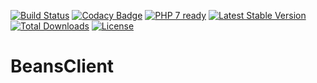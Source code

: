 [![Build Status](https://travis-ci.org/xobotyi/beansclient.svg?branch=master)](https://travis-ci.org/xobotyi/beansclient)
[![Codacy Badge](https://api.codacy.com/project/badge/Grade/0b787b1f74ce43828162298bef1d7868)](https://www.codacy.com/app/xobotyi/beansclient)
[![PHP 7 ready](http://php7ready.timesplinter.ch/xobotyi/beansclient/badge.svg)](https://packagist.org/packages/xobotyi/beansclient)
[![Latest Stable Version](https://poser.pugx.org/xobotyi/beansclient/v/stable)](https://packagist.org/packages/xobotyi/beansclient)
[![Total Downloads](https://poser.pugx.org/xobotyi/beansclient/downloads)](https://packagist.org/packages/xobotyi/beansclient)
[![License](https://poser.pugx.org/xobotyi/beansclient/license)](https://packagist.org/packages/xobotyi/beansclient)

# BeansClient
